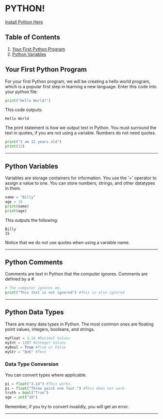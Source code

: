 # PYTHON!

[Install Python Here](https://www.python.org/downloads/)

## Table of Contents
1. [Your First Python Program](https://ssloke420.github.io/py/#your-first-python-program)
2. [Python Variables](https://ssloke420.github.io/py/#python-variables)
## Your First Python Program
For your first Python program, we will be creating a hello world program, which is a popular first step in learning a new language.
Enter this code into your python file:
```python
print("Hello World!")
```
This code outputs:
```
Hello World
```
The print statement is how we output text in Python. You must surround the text in quotes, if you are not using a variable. Numbers do not need quotes.

```python
print("I am 12 years old")
print(12)
```
------------------------------------------------------------------------------------------------------

## Python Variables
Variables are storage containers for information. You use the '=' operator to assign a value to one. You can store numbers, strings, and other datatypes in them.

```python
name = "Billy"
age = 15
print(name)
print(age)
```
This outputs the following:
```
Billy
15
```
Notice that we do not use quotes when using a variable name.

-------------------------------------------------------------------------------------------------------------

## Python Comments
Comments are text in Python that the computer ignores. Comments are defined by a #.
```python
# The computer ignores me.
print("This text is not ignored") #This is also ignored
```

--------------------------------------------------------------------------------------------------------------

## Python Data Types

There are many data types in Python. The most common ones are floating point values, integers, booleans, and strings.
```python
myFloat = 3.14 #Decimal Values
myInt = 1207 #Integer Values
myBool = True #True or False
myStr = "Bob" #Text
```
### Data Type Conversion

You can convert types where applicable.

```python
pi = float("3.14") #This works.
pi = float("Three point one four.") #This does not work.
truth = bool("True")
age = int("10")
```
Remember, if you try to convert invalidly, you will get an error.

-------------------------------------------------------------------------------------------------------------



